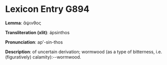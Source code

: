 # Lexicon Entry G894

**Lemma**: ἄψινθος

**Transliteration (xlit)**: ápsinthos

**Pronunciation**: ap'-sin-thos

**Description**:
of uncertain derivation; wormwood (as a type of bitterness, i.e. (figuratively) calamity):--wormwood.
